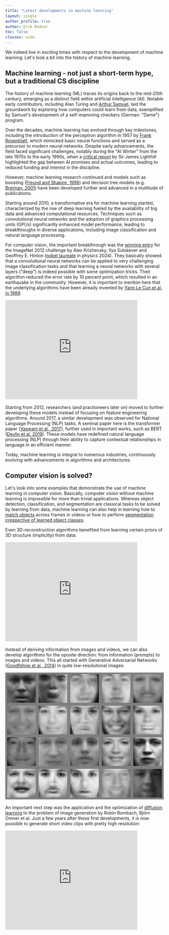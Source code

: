 ```yaml
---
title: "Latest developments in machine learning"
layout: single
author_profile: true
author: Erik Rodner
toc: false
classes: wide
---
```


We indeed live in exciting times with respect to the development of machine learning. 
Let's look a bit into the history of machine learning. 

## Machine learning - not just a short-term hype, but a traditional CS discipline

The history of machine learning (ML) traces its origins back to the mid-20th century, emerging as a distinct field within artificial intelligence (AI). Notable early contributors, including Alan Turing and [Arthur Samuel](https://en.wikipedia.org/wiki/Arthur_Samuel_(computer_scientist)), laid the groundwork by exploring how computers could learn from data, exemplified by Samuel's development of a self-improving checkers (German: "Dame") program.

Over the decades, machine learning has evolved through key milestones, including the introduction of the perceptron algorithm in 1957 by [Frank Rosenblatt](https://en.wikipedia.org/wiki/Frank_Rosenblatt), which mimicked basic neural functions and served as a precursor to modern neural networks. Despite early advancements, the field faced significant challenges, notably during the "AI Winter" from the late 1970s to the early 1990s, when a [critical report](https://www.chilton-computing.org.uk/inf/literature/reports/lighthill_report/p001.htm) by Sir James Lighthill highlighted the gap between AI promises and actual outcomes, leading to reduced funding and interest in the discipline.

However, machine learning research continued and models such as boosting ([Freund and Shapire, 1996](https://citeseerx.ist.psu.edu/document?repid=rep1&type=pdf&doi=d186abec952c4348870a73640bf849af9727f5a4)) and decision tree models (e.g. [Breiman, 2001](https://link.springer.com/content/pdf/10.1023/a:1010933404324.pdf)) have been developed further and
advanced in a multitude of publications.

Starting around 2010, a transformative era for machine learning started, characterized by the rise of deep learning fueled by the availability of big data and advanced computational resources. Techniques such as convolutional neural networks and the adoption of graphics processing units (GPUs) significantly enhanced model performance, leading to breakthroughs in diverse applications, including image classification and natural language processing. 

For computer vision, the important breakthrough was the [winning entry](https://proceedings.neurips.cc/paper/2012/file/c399862d3b9d6b76c8436e924a68c45b-Paper.pdf) for the ImageNet 2012 challenge by
Alex Krizhevsky, Ilya Sutskever and Geoffrey E. Hinton ([nobel laureate](https://www.nobelprize.org/prizes/physics/2024/press-release/) in physics 2024). They basically showed
that a convolutional neural networks can be applied to very challenging image classification tasks and that learning a neural networks with several layers ("deep") is indeed possible with some optimization tricks. Their algorithm reduced the error rate by 10 percent point, which resulted in an earthquake in the community. 
However, it is important to mention here that the underlying algorithms have been already
invented by [Yann Le Cun et al. in 1989](https://yann.lecun.com/exdb/publis/pdf/lecun-89e.pdf).

<iframe width="420" height="315" src="https://www.youtube.com/embed/FwFduRA_L6Q" frameborder="0"> </iframe>

Starting from 2012, researchers (and practioneers later on) moved to further developing these models instead of focusing on feature engineering algorithms. 
Around 2017, a similar development was observed for National Language Processing (NLP) tasks.
A seminal paper here is the transformer paper ([Vaswani et al., 2017](https://proceedings.neurips.cc/paper/2017/file/3f5ee243547dee91fbd053c1c4a845aa-Paper.pdf)), further used
in important works, such as BERT ([Devlin et al, 2019](https://arxiv.org/abs/1810.04805v2)).
These models have redefined natural language processing (NLP) through their ability to capture contextual relationships in language in an efficient manner. 

Today, machine learning is integral to numerous industries, continuously evolving with advancements in algorithms and architectures. 

## Computer vision is solved?

Let's look into some examples that demonstrate the use of machine learning in computer vision.
Basically, computer vision without machine learning is impossible for more than trivial applications. 
Whereas object detection, classification, and segmentation are classical tasks to be solved by learning from data, machine learning can also help in learning how to [match objects](https://matchinganything.github.io/) across frames in videos or how to perform [segmentation irrespective
of learned object classes](https://ai.meta.com/sam2/).

Even 3D-reconstruction algorithms benefited from learning certain priors of 3D structure (implicitly) from data:
<iframe width="420" height="315" src="https://www.youtube.com/embed/QtsiL-6rSuM" frameborder="0"> </iframe>

Instead of deriving information from images and videos, we can also develop algorithms for the oposite direction: from information (prompts) to images and videos.
This all started with Generative Adversarial Networks ([Goodfellow et al., 2014](https://proceedings.neurips.cc/paper_files/paper/2014/file/5ca3e9b122f61f8f06494c97b1afccf3-Paper.pdf)) in quite low-resolutional images:

![Images created by a GAN](./images/gan-example.png)

An important next step was the application and the optimization of [diffusion learning](https://openaccess.thecvf.com/content/CVPR2022/papers/Rombach_High-Resolution_Image_Synthesis_With_Latent_Diffusion_Models_CVPR_2022_paper.pdf) to the problem 
of image generation by Robin Rombach, Björn Omner et al.
Just a few years after these first developments, it is now possible to generate short video clips with pretty high resolution:
<iframe width="420" height="315" src="https://www.youtube.com/embed/HK6y8DAPN_0" frameborder="0"> </iframe>
